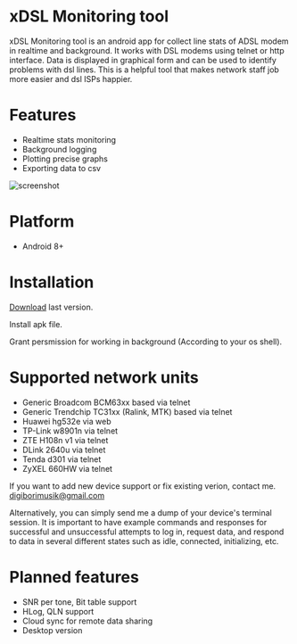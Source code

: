 

# xDSL Monitoring tool

xDSL Monitoring tool is an android app for collect line stats of ADSL modem in realtime and background.
It works with DSL modems using telnet or http interface. Data is displayed in graphical form and can be used to identify problems with dsl lines. 
This is a helpful tool that makes network staff job more easier and dsl ISPs happier.



# Features

  - Realtime stats monitoring
  - Background logging
  - Plotting precise graphs
  - Exporting data to csv

  
  
![screenshot](https://github.com/digiborimusik/xDSL-Monitoring-tool/blob/main/md/bg.jpg)

# Platform
  - Android 8+

# Installation
[Download](https://github.com/digiborimusik/xDSL-Monitoring-tool/releases/) last version.

Install apk file.

Grant persmission for working in background (According to your os shell).

# Supported network units
  - Generic Broadcom BCM63xx based via telnet
  - Generic Trendchip TC31xx (Ralink, MTK) based via telnet
  - Huawei hg532e via web
  - TP-Link w8901n via telnet
  - ZTE H108n v1 via telnet
  - DLink 2640u via telnet
  - Tenda d301 via telnet
  - ZyXEL 660HW via telnet
  
If you want to add new device support or fix existing verion, contact me.
digiborimusik@gmail.com

Alternatively, you can simply send me a dump of your device's terminal session. It is important to have example commands and responses for successful and unsuccessful attempts to log in, request data, and respond to data in several different states such as idle, connected, initializing, etc.

# Planned features
  - SNR per tone, Bit table support
  - HLog, QLN support
  - Cloud sync for remote data sharing
  - Desktop version
